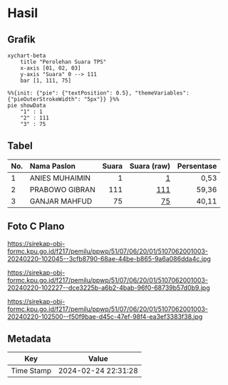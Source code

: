 # Hasil

## Grafik

```mermaid
xychart-beta
    title "Perolehan Suara TPS"
    x-axis [01, 02, 03]
    y-axis "Suara" 0 --> 111
    bar [1, 111, 75]
```

```mermaid
%%{init: {"pie": {"textPosition": 0.5}, "themeVariables": {"pieOuterStrokeWidth": "5px"}} }%%
pie showData
    "1" : 1
    "2" : 111
    "3" : 75
```

## Tabel

| No. | Nama Paslon    | Suara | Suara (raw) | Persentase |
|:--- |:-------------- | -----:| -----------:| ----------:|
| 1   | ANIES MUHAIMIN | 1     | [1][p-1]    | 0,53       |
| 2   | PRABOWO GIBRAN | 111   | [111][p-2]  | 59,36      |
| 3   | GANJAR MAHFUD  | 75    | [75][p-3]   | 40,11      |


[p-1]: https://github.com/gigit-pemilu/pemilu-2024-51-bali/blob/main/pilpres/hitung-suara/sub/51-bali/sub/07-karangasem/sub/06-bebandem/sub/2001-bungaya/sub/003-tps/sub/paslon-1.txt
[p-2]: https://github.com/gigit-pemilu/pemilu-2024-51-bali/blob/main/pilpres/hitung-suara/sub/51-bali/sub/07-karangasem/sub/06-bebandem/sub/2001-bungaya/sub/003-tps/sub/paslon-2.txt
[p-3]: https://github.com/gigit-pemilu/pemilu-2024-51-bali/blob/main/pilpres/hitung-suara/sub/51-bali/sub/07-karangasem/sub/06-bebandem/sub/2001-bungaya/sub/003-tps/sub/paslon-3.txt

## Foto C Plano

https://sirekap-obj-formc.kpu.go.id/f217/pemilu/ppwp/51/07/06/20/01/5107062001003-20240220-102045--3cfb8790-68ae-44be-b865-9a6a086dda4c.jpg

https://sirekap-obj-formc.kpu.go.id/f217/pemilu/ppwp/51/07/06/20/01/5107062001003-20240220-102227--dce3225b-a6b2-4bab-96f0-68739b57d0b9.jpg

https://sirekap-obj-formc.kpu.go.id/f217/pemilu/ppwp/51/07/06/20/01/5107062001003-20240220-102500--f50f9bae-d45c-47ef-98f4-ea3ef3383f38.jpg


## Metadata

| Key        | Value               |
| ---------- | ------------------- |
| Time Stamp | 2024-02-24 22:31:28 |



